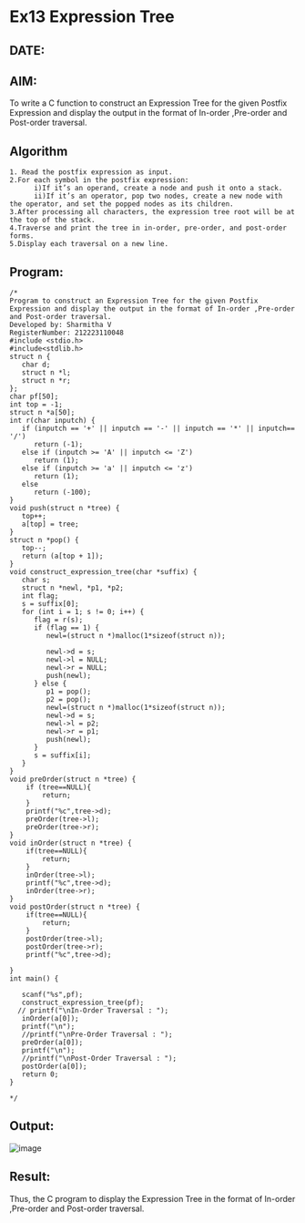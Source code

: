 # Ex13 Expression Tree
## DATE:
## AIM:
To write a C function to construct an Expression Tree for the given Postfix Expression and display the output in the format of In-order ,Pre-order and Post-order traversal.

## Algorithm
```
1. Read the postfix expression as input.
2.For each symbol in the postfix expression:
      i)If it’s an operand, create a node and push it onto a stack.
      ii)If it’s an operator, pop two nodes, create a new node with the operator, and set the popped nodes as its children.
3.After processing all characters, the expression tree root will be at the top of the stack.
4.Traverse and print the tree in in-order, pre-order, and post-order forms.
5.Display each traversal on a new line.   
```
## Program:
```
/*
Program to construct an Expression Tree for the given Postfix Expression and display the output in the format of In-order ,Pre-order and Post-order traversal.
Developed by: Sharmitha V
RegisterNumber: 212223110048
#include <stdio.h>
#include<stdlib.h>
struct n {
   char d;
   struct n *l;
   struct n *r;
};
char pf[50];
int top = -1;
struct n *a[50];
int r(char inputch) {
   if (inputch == '+' || inputch == '-' || inputch == '*' || inputch== '/')
      return (-1);
   else if (inputch >= 'A' || inputch <= 'Z')
      return (1);
   else if (inputch >= 'a' || inputch <= 'z')
      return (1);
   else
      return (-100);
}
void push(struct n *tree) {
   top++;
   a[top] = tree;
}
struct n *pop() {
   top--;
   return (a[top + 1]);
}
void construct_expression_tree(char *suffix) {
   char s;
   struct n *newl, *p1, *p2;
   int flag;
   s = suffix[0];
   for (int i = 1; s != 0; i++) {
      flag = r(s);
      if (flag == 1) {
         newl=(struct n *)malloc(1*sizeof(struct n));

         newl->d = s;
         newl->l = NULL;
         newl->r = NULL;
         push(newl);
      } else {
         p1 = pop();
         p2 = pop();
         newl=(struct n *)malloc(1*sizeof(struct n));
         newl->d = s;
         newl->l = p2;
         newl->r = p1;
         push(newl);
      }
      s = suffix[i];
   }
}
void preOrder(struct n *tree) {
    if (tree==NULL){
        return;
    }
    printf("%c",tree->d);
    preOrder(tree->l);
    preOrder(tree->r);
}
void inOrder(struct n *tree) {
    if(tree==NULL){
        return;
    }
    inOrder(tree->l);
    printf("%c",tree->d);
    inOrder(tree->r);
}
void postOrder(struct n *tree) {
    if(tree==NULL){
        return;
    }
    postOrder(tree->l);
    postOrder(tree->r);
    printf("%c",tree->d);
   
}
int main() {
 
   scanf("%s",pf);
   construct_expression_tree(pf);
  // printf("\nIn-Order Traversal : ");
   inOrder(a[0]);
   printf("\n");
   //printf("\nPre-Order Traversal : ");
   preOrder(a[0]);
   printf("\n");
   //printf("\nPost-Order Traversal : ");
   postOrder(a[0]);
   return 0;
}

*/
```

## Output:

![image](https://github.com/user-attachments/assets/53118e64-5ca7-4c34-ab69-bd651aab6959)



## Result:
Thus, the C program to display the Expression Tree in the format of In-order ,Pre-order and Post-order traversal.
